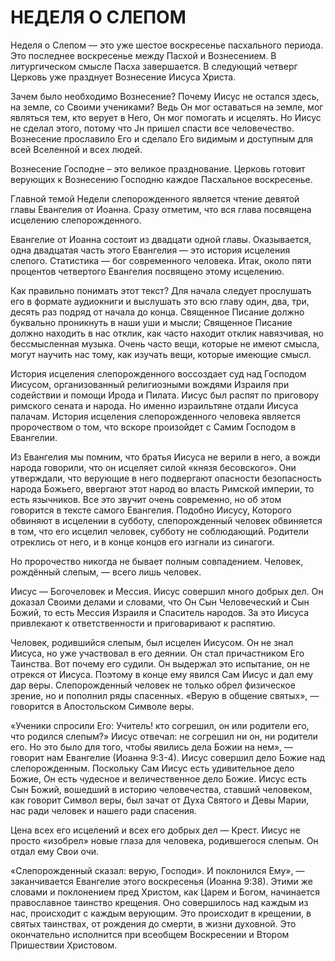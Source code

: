 # НЕДЕЛЯ О СЛЕПОМ

Неделя о Слепом — это уже шестое воскресенье пасхального периода. Это последнее воскресенье между Пасхой и Вознесением. В литургическом смысле Пасха завершается. В следующий четверг Церковь уже празднует Вознесение Иисуса Христа.

Зачем было необходимо Вознесение? Почему Иисус не остался здесь, на земле, со Своими учениками? Ведь Он мог оставаться на земле, мог являться тем, кто верует в Него, Он мог помогать и исцелять. Но Иисус не сделал этого, потому что Jн пришел спасти все человечество. Вознесение прославило Его и сделало Его видимым и доступным для всей Вселенной и всех людей.

Вознесение Господне – это великое празднование. Церковь готовит верующих к Вознесению Господню каждое Пасхальное воскресенье.

Главной темой Недели слепорожденного является чтение девятой главы Евангелия от Иоанна. Сразу отметим, что вся глава посвящена исцелению слепорожденного.

Евангелие от Иоанна состоит из двадцати одной главы. Оказывается, одна двадцатая часть этого Евангелия — это история исцеления слепого. Статистика — бог современного человека. Итак, около пяти процентов четвертого Евангелия посвящено этому исцелению.

Как правильно понимать этот текст? Для начала следует прослушать его в формате аудиокниги и выслушать это всю главу один, два, три, десять раз подряд от начала до конца. Священное Писание должно буквально проникнуть в наши уши и мысли; Священное Писание должно находить в нас отклик, как часто находит отклик навязчивая, но бессмысленная музыка. Очень часто вещи, которые не имеют смысла, могут научить нас тому, как изучать вещи, которые имеющие смысл.

История исцеления слепорожденного воссоздает суд над Господом Иисусом, организованный религиозными вождями Израиля при содействии и помощи Ирода и Пилата. Иисус был распят по приговору римского сената и народа. Но именно израильтяне отдали Иисуса палачам. История исцеления слепорожденного человека является пророчеством о том, что вскоре произойдет с Самим Господом в Евангелии.

Из Евангелия мы помним, что братья Иисуса не верили в него, а вожди народа говорили, что он исцеляет силой «князя бесовского». Они утверждали, что верующие в него подвергают опасности безопасность народа Божьего, ввергают этот народ во власть Римской империи, то есть язычников. Все это звучит очень современно, но об этом говорится в тексте самого Евангелия. Подобно Иисусу, Которого обвиняют в исцелении в субботу, слепорожденный человек обвиняется в том, что его исцелил человек, субботу не соблюдающий. Родители отреклись от него, и в конце концов его изгнали из синагоги.

Но пророчество никогда не бывает полным совпадением. Человек, рождённый слепым, — всего лишь человек.

Иисус — Богочеловек и Мессия. Иисус совершил много добрых дел. Он доказал Своими делами и словами, что Он Сын Человеческий и Сын Божий, то есть Мессия Израиля и Спаситель народов. За это Иисуса привлекают к ответственности и приговаривают к распятию.

Человек, родившийся слепым, был исцелен Иисусом. Он не знал Иисуса, но уже участвовал в его деянии. Он стал причастником Его Таинства. Вот почему его судили. Он выдержал это испытание, он не отрекся от Иисуса. Поэтому в конце ему явился Сам Иисус и дал ему дар веры. Слепорожденный человек не только обрел физическое зрение, но и пополнил ряды спасенных. «Верую в общение святых», — говорится в Апостольском Символе веры.

«Ученики спросили Его: Учитель! кто согрешил, он или родители его, что родился слепым?» Иисус отвечал: не согрешил ни он, ни родители его. Но это было для того, чтобы явились дела Божии на нем», — говорит нам Евангелие (Иоанна 9:3-4). Иисус совершил дело Божие над слепорожденным. Поскольку Сам Иисус есть удивительное дело Божие, Он есть чудесное и величественное дело Божие. Иисус есть Сын Божий, вошедший в историю человечества, ставший человеком, как говорит Символ веры, был зачат от Духа Святого и Девы Марии, нас ради человек и нашего ради спасения.

Цена всех его исцелений и всех его добрых дел — Крест. Иисус не просто «изобрел» новые глаза для человека, родившегося слепым. Он отдал ему Свои очи.

«Слепорожденный сказал: верую, Господи». И поклонился Ему», — заканчивается Евангелие этого воскресенья (Иоанна 9:38). Этими же словами и поклонением пред Христом, как Царем и Богом, начинается православное таинство крещения. Оно совершилось над каждым из нас, происходит с каждым верующим. Это происходит в крещении, в святых таинствах, от рождения до смерти, в жизни духовной. Это окончательно исполнится при всеобщем Воскресении и Втором Пришествии Христовом.

